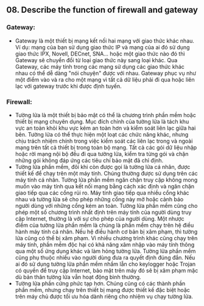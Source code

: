 ## 08. Describe the function of firewall and gateway

### Gateway:
- Gateway là một thiết bị mạng kết nối hai mạng với giao thức khác nhau. Ví dụ: mạng của bạn sử dụng giao thức IP và mạng của ai đó sử dụng giao thức IPX, Novell, DECnet, SNA... hoặc một giao thức nào đó thì Gateway sẽ chuyển đổi từ loại giao thức này sang loại khác. Qua Gateway, các máy tính trong các mạng sử dụng các giao thức khác nhau có thể dễ dàng "nói chuyện" được với nhau. Gateway phục vụ như một điểm vào và ra cho một mạng vì tất cả dữ liệu phải đi qua hoặc liên lạc với gateway trước khi được định tuyến.

### Firewall:
- Tường lửa là một thiết bị bảo mật có thể là chương trình phần mềm hoặc thiết bị mạng chuyên dụng. Mục đích chính của tường lửa là tách khu vực an toàn khỏi khu vực kém an toàn hơn và kiểm soát liên lạc giữa hai bên. Tường lửa có thể thực hiện một loạt các chức năng khác, nhưng chịu trách nhiệm chính trong việc kiểm soát các liên lạc trong và ngoài mạng trên tất cả thiết bị trong toàn bộ mạng. Tất cả các gói dữ liệu nhập hoặc rời mạng nội bộ đều đi qua tường lửa, kiểm tra từng gói và chặn những gói không đáp ứng các tiêu chí bảo mật đã chỉ định.
- Tường lửa phần mềm, đôi khi còn được gọi là tường lửa cá nhân, được thiết kế để chạy trên một máy tính. Chúng thường được sử dụng trên các máy tính cá nhân. Tường lửa phần mềm ngăn chặn truy cập không mong muốn vào máy tính qua kết nối mạng bằng cách xác định và ngăn chặn giao tiếp qua các cổng rủi ro. Máy tính giao tiếp qua nhiều cổng khác nhau và tường lửa sẽ cho phép những cổng này mở hoặc cảnh báo người dùng với những cổng kém an toàn. Tường lửa phần mềm cũng cho phép một số chương trình nhất định trên máy tính của người dùng truy cập Internet, thường là với sự cho phép của người dùng. Một nhược điểm của tường lửa phần mềm là chúng là phần mềm chạy trên hệ điều hành máy tính cá nhân. Nếu hệ điều hành cơ bản bị xâm phạm, thì tường lửa cũng có thể bị xâm phạm. Vì nhiều chương trình khác cũng chạy trên máy tính, phần mềm độc hại có khả năng xâm nhập vào máy tính thông qua một số ứng dụng khác và làm hỏng tường lửa. Tường lửa phần mềm cũng phụ thuộc nhiều vào người dùng đưa ra quyết định đúng đắn. Nếu ai đó sử dụng tường lửa phần mềm nhầm lẫn cho keylogger hoặc Trojan có quyền để truy cập Internet, bảo mật trên máy đó sẽ bị xâm phạm mặc dù bản thân tường lửa vẫn hoạt động bình thường.
- Tường lửa phần cứng phức tạp hơn. Chúng cũng có các thành phần phần mềm, nhưng chạy trên thiết bị mạng được thiết kế đặc biệt hoặc trên máy chủ được tối ưu hóa dành riêng cho nhiệm vụ chạy tường lửa.